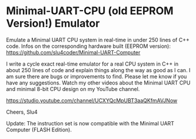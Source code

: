 # Minimal-UART-CPU (old EEPROM Version!) Emulator
Emulate a Minimal UART CPU system in real-time in under 250 lines of C++ code.
Infos on the corresponding hardware built (EEPROM version): https://github.com/slu4coder/Minimal-UART-Computer

I write a cycle exact real-time emulator for a real CPU system in C++ in about 250 lines of code and explain things along the way as good as I can. I am sure there are bugs or improvements to find. Please let me know if you have any suggestions. Watch my other videos about the Minimal UART CPU and minimal 8-bit CPU design on my YouTube channel.

https://studio.youtube.com/channel/UCXYQcMpUBT3aaQKfmAVJNow

Cheers,
Slu4

Update: The instruction set is now compatible with the Minimal UART Computer (FLASH Edition).
